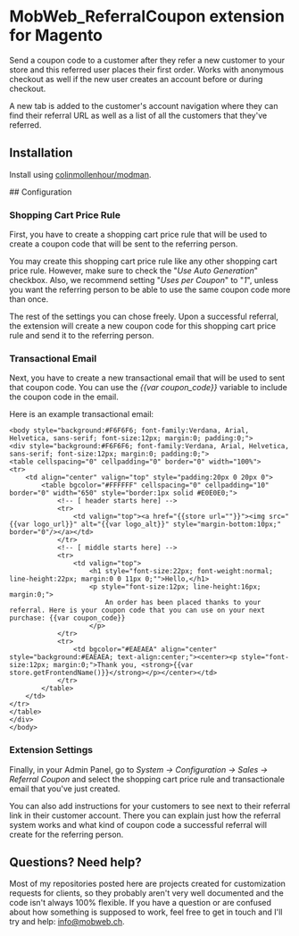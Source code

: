# MobWeb_ReferralCoupon extension for Magento

Send a coupon code to a customer after they refer a new customer to your store and this referred user places their first order. Works with anonymous checkout as well if the new user creates an account before or during checkout.

A new tab is added to the customer's account navigation where they can find their referral URL as well as a list of all the customers that they've referred.

## Installation

Install using [colinmollenhour/modman](https://github.com/colinmollenhour/modman/).

## Configuration

### Shopping Cart Price Rule

First, you have to create a shopping cart price rule that will be used to create a coupon code that will be sent to the referring person.

You may create this shopping cart price rule like any other shopping cart price rule. However, make sure to check the "*Use Auto Generation*" checkbox. Also, we recommend setting "*Uses per Coupon*" to "*1*", unless you want the referring person to be able to use the same coupon code more than once.

The rest of the settings you can chose freely. Upon a successful referral, the extension will create a new coupon code for this shopping cart price rule and send it to the referring person.

### Transactional Email

Next, you have to create a new transactional email that will be used to sent that coupon code. You can use the *{{var coupon_code}}* variable to include the coupon code in the email.

Here is an example transactional email:

```
<body style="background:#F6F6F6; font-family:Verdana, Arial, Helvetica, sans-serif; font-size:12px; margin:0; padding:0;">
<div style="background:#F6F6F6; font-family:Verdana, Arial, Helvetica, sans-serif; font-size:12px; margin:0; padding:0;">
<table cellspacing="0" cellpadding="0" border="0" width="100%">
<tr>
    <td align="center" valign="top" style="padding:20px 0 20px 0">
        <table bgcolor="#FFFFFF" cellspacing="0" cellpadding="10" border="0" width="650" style="border:1px solid #E0E0E0;">
            <!-- [ header starts here] -->
            <tr>
                <td valign="top"><a href="{{store url=""}}"><img src="{{var logo_url}}" alt="{{var logo_alt}}" style="margin-bottom:10px;" border="0"/></a></td>
            </tr>
            <!-- [ middle starts here] -->
            <tr>
                <td valign="top">
                    <h1 style="font-size:22px; font-weight:normal; line-height:22px; margin:0 0 11px 0;"">Hello,</h1>
                    <p style="font-size:12px; line-height:16px; margin:0;">
                        An order has been placed thanks to your referral. Here is your coupon code that you can use on your next purchase: {{var coupon_code}}
                    </p>
            </tr>
            <tr>
                <td bgcolor="#EAEAEA" align="center" style="background:#EAEAEA; text-align:center;"><center><p style="font-size:12px; margin:0;">Thank you, <strong>{{var store.getFrontendName()}}</strong></p></center></td>
            </tr>
        </table>
    </td>
</tr>
</table>
</div>
</body>
```

### Extension Settings

Finally, in your Admin Panel, go to *System -> Configuration -> Sales -> Referral Coupon* and select the shopping cart price rule and transactionale email that you've just created.

You can also add instructions for your customers to see next to their referral link in their customer account. There you can explain just how the referral system works and what kind of coupon code a successful referral will create for the referring person.

## Questions? Need help?

Most of my repositories posted here are projects created for customization requests for clients, so they probably aren't very well documented and the code isn't always 100% flexible. If you have a question or are confused about how something is supposed to work, feel free to get in touch and I'll try and help: [info@mobweb.ch](mailto:info@mobweb.ch).
